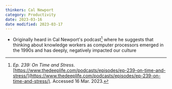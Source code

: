 ```yaml
---
thinkers: Cal Newport
category: Productivity
date: 2023-03-16
date modified: 2023-03-17
---
```

- Originally heard in Cal Newport's podcast[^1] where he suggests that thinking about knowledge workers as computer processors emerged in the 1990s and has deeply, negatively impacted our culture

[^1]: _Ep. 239: On Time and Stress_. [https://www.thedeeplife.com/podcasts/episodes/ep-239-on-time-and-stress/](https://www.thedeeplife.com/podcasts/episodes/ep-239-on-time-and-stress/). Accessed 16 Mar. 2023.